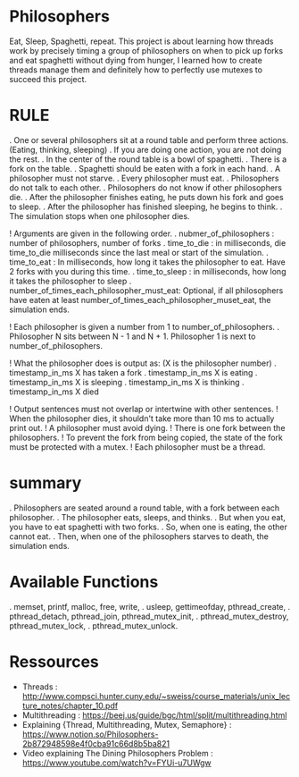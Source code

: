 # Philosophers
  Eat, Sleep, Spaghetti, repeat. This project is about learning how threads work by precisely timing a group of philosophers on when to pick up forks and eat spaghetti without dying from hunger, I learned how to create threads manage them and definitely how to perfectly use mutexes to succeed this project.

# RULE
 . One or several philosophers sit at a round table and perform three actions. (Eating, thinking, sleeping)
 . If you are doing one action, you are not doing the rest.
 . In the center of the round table is a bowl of spaghetti.
 . There is a fork on the table.
 . Spaghetti should be eaten with a fork in each hand.
 . A philosopher must not starve.
 . Every philosopher must eat.
 . Philosophers do not talk to each other.
 . Philosophers do not know if other philosophers die.
 . After the philosopher finishes eating, he puts down his fork and goes to sleep.
 . After the philosopher has finished sleeping, he begins to think.
 . The simulation stops when one philosopher dies.

! Arguments are given in the following order.
 . nubmer_of_philosophers : number of philosophers, number of forks
 . time_to_die : in milliseconds, die time_to_die milliseconds since the last meal or start of the simulation.
 . time_to_eat : In milliseconds, how long it takes the philosopher to eat. Have 2 forks with you during this time.
 . time_to_sleep : in milliseconds, how long it takes the philosopher to sleep
 . number_of_times_each_philosopher_must_eat: Optional, if all philosophers have eaten at least number_of_times_each_philosopher_muset_eat, the simulation ends.

! Each philosopher is given a number from 1 to number_of_philosophers.
 . Philosopher N sits between N - 1 and N + 1. Philosopher 1 is next to number_of_philosophers.

! What the philosopher does is output as: (X is the philosopher number)
 . timestamp_in_ms X has taken a fork
 . timestamp_in_ms X is eating
 . timestamp_in_ms X is sleeping
 . timestamp_in_ms X is thinking
 . timestamp_in_ms X died

! Output sentences must not overlap or intertwine with other sentences.
! When the philosopher dies, it shouldn't take more than 10 ms to actually print out.
! A philosopher must avoid dying.
! There is one fork between the philosophers.
! To prevent the fork from being copied, the state of the fork must be protected with a mutex.
! Each philosopher must be a thread.

# summary
 . Philosophers are seated around a round table, with a fork between each philosopher.
 . The philosopher eats, sleeps, and thinks.
 . But when you eat, you have to eat spaghetti with two forks.
 . So, when one is eating, the other cannot eat.
 . Then, when one of the philosophers starves to death, the simulation ends.

# Available Functions
 . memset, printf, malloc, free, write,
 . usleep, gettimeofday, pthread_create,
 . pthread_detach, pthread_join, pthread_mutex_init,
 . pthread_mutex_destroy, pthread_mutex_lock,
 . pthread_mutex_unlock.

# Ressources
- Threads : http://www.compsci.hunter.cuny.edu/~sweiss/course_materials/unix_lecture_notes/chapter_10.pdf
- Multithreading : https://beej.us/guide/bgc/html/split/multithreading.html
- Explaining {Thread, Multithreading, Mutex, Semaphore} : https://www.notion.so/Philosophers-2b872948598e4f0cba91c66d8b5ba821
- Video explaining The Dining Philosophers Problem : https://www.youtube.com/watch?v=FYUi-u7UWgw
